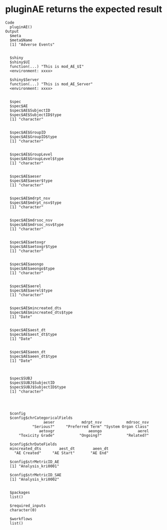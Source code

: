 # pluginAE returns the expected result

    Code
      pluginAE()
    Output
      $meta
      $meta$Name
      [1] "Adverse Events"
      
      
      $shiny
      $shiny$UI
      function(...) "This is mod_AE_UI"
      <environment: xxxx>
      
      $shiny$Server
      function(...) "This is mod_AE_Server"
      <environment: xxxx>
      
      
      $spec
      $spec$AE
      $spec$AE$SubjectID
      $spec$AE$SubjectID$type
      [1] "character"
      
      
      $spec$AE$GroupID
      $spec$AE$GroupID$type
      [1] "character"
      
      
      $spec$AE$GroupLevel
      $spec$AE$GroupLevel$type
      [1] "character"
      
      
      $spec$AE$aeser
      $spec$AE$aeser$type
      [1] "character"
      
      
      $spec$AE$mdrpt_nsv
      $spec$AE$mdrpt_nsv$type
      [1] "character"
      
      
      $spec$AE$mdrsoc_nsv
      $spec$AE$mdrsoc_nsv$type
      [1] "character"
      
      
      $spec$AE$aetoxgr
      $spec$AE$aetoxgr$type
      [1] "character"
      
      
      $spec$AE$aeongo
      $spec$AE$aeongo$type
      [1] "character"
      
      
      $spec$AE$aerel
      $spec$AE$aerel$type
      [1] "character"
      
      
      $spec$AE$mincreated_dts
      $spec$AE$mincreated_dts$type
      [1] "Date"
      
      
      $spec$AE$aest_dt
      $spec$AE$aest_dt$type
      [1] "Date"
      
      
      $spec$AE$aeen_dt
      $spec$AE$aeen_dt$type
      [1] "Date"
      
      
      
      $spec$SUBJ
      $spec$SUBJ$SubjectID
      $spec$SUBJ$SubjectID$type
      [1] "character"
      
      
      
      
      $config
      $config$chrCategoricalFields
                     aeser            mdrpt_nsv           mdrsoc_nsv 
                "Serious?"     "Preferred Term" "System Organ Class" 
                   aetoxgr               aeongo                aerel 
          "Toxicity Grade"           "Ongoing?"           "Related?" 
      
      $config$chrDateFields
      mincreated_dts        aest_dt        aeen_dt 
        "AE Created"     "AE Start"       "AE End" 
      
      $config$strMetricID_AE
      [1] "Analysis_kri0001"
      
      $config$strMetricID_SAE
      [1] "Analysis_kri0002"
      
      
      $packages
      list()
      
      $required_inputs
      character(0)
      
      $workflows
      list()
      

